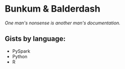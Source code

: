 # Bunkum & Balderdash
_One man's nonsense is another man's documentation._

## Gists by language: ##
- PySpark
- Python
- R
